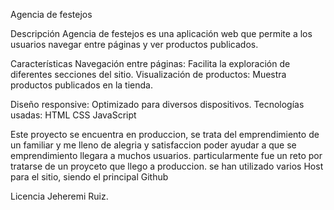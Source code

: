 Agencia de festejos

Descripción
Agencia de festejos es una aplicación web que permite a los usuarios navegar entre páginas y ver productos publicados.

Características
Navegación entre páginas: Facilita la exploración de diferentes secciones del sitio.
Visualización de productos: Muestra productos publicados en la tienda.

Diseño responsive: Optimizado para diversos dispositivos.
Tecnologías usadas:
HTML
CSS
JavaScript

Este proyecto se encuentra en produccion, se trata del emprendimiento de un familiar y me lleno de alegria y satisfaccion poder ayudar a que se emprendimiento llegara a muchos usuarios.
particularmente fue un reto por tratarse de un proyceto que llego a produccion.
se han utilizado varios Host para el sitio, siendo el principal Github


Licencia
Jeheremi Ruiz.
